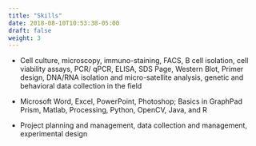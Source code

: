 ```yaml
---
title: "Skills"
date: 2018-08-10T10:53:38-05:00
draft: false
weight: 3
---
```

* Cell culture, microscopy, immuno-staining, FACS, B cell isolation, cell viability assays, PCR/ qPCR, ELISA, SDS Page, Western Blot, Primer design, DNA/RNA isolation and micro-satellite analysis, genetic and behavioral data collection in the field

* Microsoft Word, Excel, PowerPoint, Photoshop; Basics in GraphPad Prism, Matlab, Processing, Python, OpenCV, Java, and R

* Project planning and management, data collection and management, experimental design
